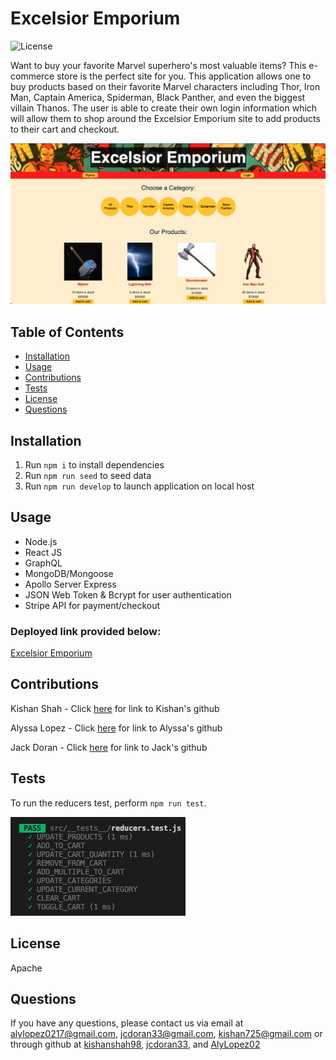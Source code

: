 # Excelsior Emporium

![License](https://img.shields.io/badge/license-Apache-green.png)

Want to buy your favorite Marvel superhero's most valuable items? This e-commerce store is the perfect site for you. This application allows one to buy products based on their favorite Marvel characters including Thor, Iron Man, Captain America, Spiderman, Black Panther, and even the biggest villain Thanos. The user is able to create their own login information which will allow them to shop around the Excelsior Emporium site to add products to their cart and checkout. 

![Screenshot](./client/src/images/site-screenshot.png)

## Table of Contents
* [Installation](#installation)
* [Usage](#usage)
* [Contributions](#contributions)
* [Tests](#tests)
* [License](#license)
* [Questions](#questions)

## Installation
1. Run `npm i` to install dependencies
2. Run `npm run seed` to seed data
3. Run `npm run develop` to launch application on local host

## Usage
- Node.js
- React JS
- GraphQL
- MongoDB/Mongoose
- Apollo Server Express
- JSON Web Token & Bcrypt for user authentication
- Stripe API for payment/checkout

### Deployed link provided below:
[Excelsior Emporium](https://excelsior-emporium-jcd.herokuapp.com/)

## Contributions
Kishan Shah - Click [here](https://github.com/kishanshah98) for link to Kishan's github

Alyssa Lopez - Click [here](https://github.com/AlyLopez02) for link to Alyssa's github

Jack Doran - Click [here](https://github.com/jcdoran33) for link to Jack's github

## Tests
To run the reducers test, perform `npm run test`.

![Screenshot](./client/src/images/tests.png)

## License
Apache

## Questions
If you have any questions, please contact us via email at [alylopez0217@gmail.com](mailto:alylopez0217@gmail.com), [jcdoran33@gmail.com](mailto:jcdoran33@gmail.com), [kishan725@gmail.com](mailto:kishan725@gmail.com) or through github at [kishanshah98](https://github.com/kishanshah98), [jcdoran33](https://github.com/jcdoran33), and [AlyLopez02](https://github.com/AlyLopez02)
